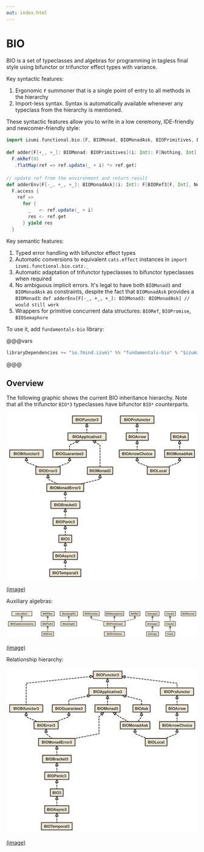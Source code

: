 ```yaml
---
out: index.html
---
```


BIO
===

BIO is a set of typeclasses and algebras for programming in tagless final style using bifunctor or trifunctor effect types with variance.

Key syntactic features:

1. Ergonomic `F` summoner that is a single point of entry to all methods in the hierarchy
2. Import-less syntax. Syntax is automatically available whenever any typeclass from the hierarchy is mentioned.

These syntactic features allow you to write in a low ceremony, IDE-friendly and newcomer-friendly style:

```scala mdoc:to-string
import izumi.functional.bio.{F, BIOMonad, BIOMonadAsk, BIOPrimitives, BIORef3}

def adder[F[+_, +_]: BIOMonad: BIOPrimitives](i: Int): F[Nothing, Int] =
  F.mkRef(0)
   .flatMap(ref => ref.update(_ + i) *> ref.get)

// update ref from the environment and return result
def adderEnv[F[-_, +_, +_]: BIOMonadAsk](i: Int): F[BIORef3[F, Int], Nothing, Int] =
  F.access {
    ref => 
      for {
        _   <- ref.update(_ + i)
        res <- ref.get
      } yield res
  }
```

Key semantic features:

1. Typed error handling with bifunctor effect types
2. Automatic conversions to equivalent `cats.effect` instances in `import izumi.functional.bio.catz._`
3. Automatic adaptation of trifunctor typeclasses to bifunctor typeclasses when required
4. No ambiguous implicit errors. It's legal to have both `BIOMonad3` and `BIOMonadAsk` as constraints,
    despite the fact that `BIOMonadAsk` provides a `BIOMonad3`: `def adderEnv[F[-_, +_, +_]: BIOMonad3: BIOMonadAsk] // would still work`
5. Wrappers for primitive concurrent data structures: `BIORef`, `BIOPromise`, `BIOSemaphore`

To use it, add `fundamentals-bio` library:

@@@vars

```scala
libraryDependencies += "io.7mind.izumi" %% "fundamentals-bio" % "$izumi.version$"
```

@@@

Overview
--------

The following graphic shows the current BIO inheritance hierarchy. Note that all the trifunctor `BIO*3` typeclasses
have bifunctor `BIO*` counterparts.

![BIO-hierarchy](media/bio-hierarchy.svg)

[(image)](media/bio-hierarchy.svg)

Auxiliary algebras:

![algebras](media/algebras.svg)

[(image)](media/algebras.svg)

Relationship hierarchy:

![BIO-relationship-hierarchy](media/bio-relationship-hierarchy.svg)

[(image)](media/bio-relationship-hierarchy.svg)
